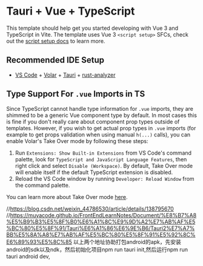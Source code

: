 # Tauri + Vue + TypeScript

This template should help get you started developing with Vue 3 and TypeScript in Vite. The template uses Vue 3 `<script setup>` SFCs, check out the [script setup docs](https://v3.vuejs.org/api/sfc-script-setup.html#sfc-script-setup) to learn more.

## Recommended IDE Setup

- [VS Code](https://code.visualstudio.com/) + [Volar](https://marketplace.visualstudio.com/items?itemName=Vue.volar) + [Tauri](https://marketplace.visualstudio.com/items?itemName=tauri-apps.tauri-vscode) + [rust-analyzer](https://marketplace.visualstudio.com/items?itemName=rust-lang.rust-analyzer)

## Type Support For `.vue` Imports in TS

Since TypeScript cannot handle type information for `.vue` imports, they are shimmed to be a generic Vue component type by default. In most cases this is fine if you don't really care about component prop types outside of templates. However, if you wish to get actual prop types in `.vue` imports (for example to get props validation when using manual `h(...)` calls), you can enable Volar's Take Over mode by following these steps:

1. Run `Extensions: Show Built-in Extensions` from VS Code's command palette, look for `TypeScript and JavaScript Language Features`, then right click and select `Disable (Workspace)`. By default, Take Over mode will enable itself if the default TypeScript extension is disabled.
2. Reload the VS Code window by running `Developer: Reload Window` from the command palette.

You can learn more about Take Over mode [here](https://github.com/johnsoncodehk/volar/discussions/471).

//https://blog.csdn.net/weixin_44786530/article/details/138795670
//https://muyacode.github.io/FrontEndLearnNotes/Document/%E8%B7%A8%E5%B9%B3%E5%8F%B0%E6%A1%8C%E9%9D%A2%E7%AB%AF%E5%BC%80%E5%8F%91/Tauri%E6%A1%86%E6%9E%B6/Tauri2%E7%A7%BB%E5%8A%A8%E7%AB%AF%E5%BC%80%E5%8F%91%E5%92%8C%E6%89%93%E5%8C%85
以上两个地址协助打包android的apk，先安装android的sdk以及ndk，然后初始化项目npm run tauri init,然后运行npm run tauri android dev,